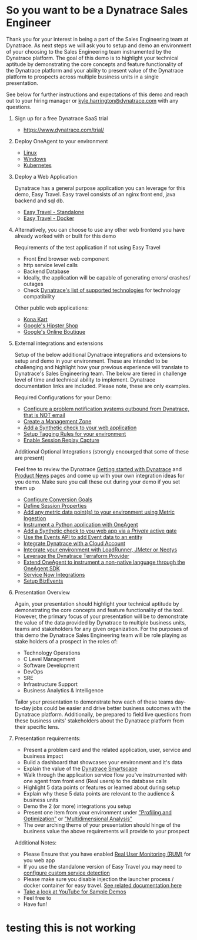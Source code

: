 # So you want to be a Dynatrace Sales Engineer

Thank you for your interest in being a part of the Sales Engineering team at Dynatrace. As next steps we will ask you to setup and demo an environment of your choosing to the Sales Engineering team instrumented by the Dynatrace platform. The goal of this demo is to highlight your technical aptitude by demonstrating the core concepts and feature functionality of the Dynatrace platform and your ability to present value of the Dynatrace platform to prospects across multiple business units in a single presentation.

See below for further instructions and expectations of this demo and reach out to your hiring manager or kyle.harrington@dynatrace.com with any questions.

1. Sign up for a free Dynatrace SaaS trial 
    - https://www.dynatrace.com/trial/

1. Deploy OneAgent to your environment
    - [Linux](https://docs.dynatrace.com/docs/setup-and-configuration/dynatrace-oneagent/installation-and-operation/linux/installation/install-oneagent-on-linux)
    - [Windows](https://docs.dynatrace.com/docs/setup-and-configuration/dynatrace-oneagent/installation-and-operation/windows/installation/install-oneagent-on-windows)
    - [Kubernetes](https://docs.dynatrace.com/docs/setup-and-configuration/setup-on-k8s/installation/classic-full-stack)

1. Deploy a Web Application

    Dynatrace has a general purpose application you can leverage for this demo, Easy Travel. Easy travel consists of an nginx front end, java backend and sql db. 

    - [Easy Travel - Standalone](https://community.dynatrace.com/t5/Getting-started/easyTravel-Documentation-and-Download/td-p/181271)
    - [Easy Travel - Docker](https://github.com/Dynatrace/easyTravel-Docker)

    

1. Alternatively, you can choose to use any other web frontend you have already worked with or built for this demo

    Requirements of the test application if not using Easy Travel
    - Front End browser web component 
    - http service level calls 
    - Backend Database
    - Ideally, the application will be capable of generating errors/ crashes/ outages
    - Check [Dynatrace's list of supported technologies](https://docs.dynatrace.com/docs/setup-and-configuration/technology-support) for technology compatibility

   Other public web applications:
    - [Kona Kart](https://github.com/BraydenNeale/dynatrace_konakart_docker)
    - [Google's Hipster Shop](https://github.com/lightstep/hipster-shop)
    - [Google's Online Boutique](https://github.com/GoogleCloudPlatform/microservices-demo)

1. External integrations and extensions

    Setup of the below additional Dynatrace integrations and extensions to setup and demo in your environment. These are intended to be challenging and highlight how your previous experience will translate to Dynatrace's Sales Engineering team. The below are tiered in challenge level of time and technical ability to implement. Dynatrace documentation links are included. Please note, these are only examples. 

    Required Configurations for your Demo:
        
    - [Configure a problem notification systems outbound from Dynatrace, that is NOT email](https://docs.dynatrace.com/docs/observe-and-explore/notifications-and-alerting/problem-notifications)
    - [Create a Management Zone](https://docs.dynatrace.com/docs/manage/access-control/management-zones/set-up-management-zones)
    - [Add a Synthetic check to your web application](https://docs.dynatrace.com/docs/platform-modules/digital-experience/synthetic-monitoring)
    - [Setup Tagging Rules for your environment](https://docs.dynatrace.com/docs/manage/tags-and-metadata/setup/how-to-define-tags)
    - [Enable Session Replay Capture](https://docs.dynatrace.com/docs/platform-modules/digital-experience/session-replay/enable-session-replay-web)
 
    Additional Optional Integrations (strongly encourged that some of these are present)

    Feel free to review the Dynatrace [Getting started with Dynatrace](https://docs.dynatrace.com/docs/get-started) and [Product News](https://www.dynatrace.com/news/blog/) pages and come up with your own integration ideas for you demo. Make sure you call these out during your demo if you set them up 

    - [Configure Conversion Goals](https://docs.dynatrace.com/docs/platform-modules/digital-experience/web-applications/analyze-and-use/define-conversion-goals)
    - [Define Session Properties](https://docs.dynatrace.com/docs/platform-modules/digital-experience/web-applications/additional-configuration/define-user-action-and-session-properties)
    - [Add any metric data point(s) to your environment using Metric Ingestion](https://docs.dynatrace.com/docs/extend-dynatrace/extend-metrics/ingestion-methods/oneagent-metric-api)
    - [Instrument a Python application with OneAgent](https://github.com/dynatrace-oss/OneAgent-SDK-Python-AutoInstrumentation)
    - [Add a Synthetic check to you web app via a *Private* active gate](https://docs.dynatrace.com/docs/platform-modules/digital-experience/synthetic-monitoring/private-synthetic-locations/create-a-private-synthetic-location)
    - [Use the Events API to add Event data to an entity](https://docs.dynatrace.com/docs/dynatrace-api/environment-api/events-v2/post-event)
    - [Integrate Dynatrace with a Cloud Account](https://docs.dynatrace.com/docs/platform-modules/infrastructure-monitoring/cloud-platform-monitoring)
    - [Integrate your environment with LoadRunner, JMeter or Neotys](https://docs.dynatrace.com/docs/shortlink/load-testing-process#available-integrations)
    - [Leverage the Dynatrace Terraform Provider](https://registry.terraform.io/providers/dynatrace-oss/dynatrace/latest)
    - [Extend OneAgent to instrument a non-native language through the OneAgent SDK](https://docs.dynatrace.com/docs/extend-dynatrace/extend-tracing/oneagent-sdk)
    - [Service Now Integrations](https://docs.dynatrace.com/docs/observe-and-explore/notifications-and-alerting/problem-notifications/servicenow-integration)
    - [Setup BizEvents](https://docs.dynatrace.com/docs/platform-modules/business-analytics/ba-events-capturing)
 

1. Presentation Overview

    Again, your presentation should highlight your technical aptitude by demonstrating the core concepts and feature functionality of the tool. However, the primary focus of your presentation will be to demonstrate the value of the data provided by Dynatrace to multiple business units, teams and stakeholders for any given organization. For the purposes of this demo the Dynatrace Sales Engineering team will be role playing as stake holders of a prospect in the roles of:  
    
    - Technology Operations
    - C Level Management
    - Software Development
    - DevOps
    - SRE
    - Infrastructure Support
    - Business Analytics & Intelligence

    Tailor your presentation to demonstrate how each of these teams day-to-day jobs could be easier and drive better business outcomes with the Dynatrace platform. Additionally, be prepared to field live questions from these business units' stakeholders about the Dynatrace platform from their specific lens. 

1. Presentation requirements: 

    - Present a problem card and the related application, user, service and business impact 
    - Build a dashboard that showcases your environment and it's data
    - Explain the value of the [Dynatrace Smartscape](https://docs.dynatrace.com/docs/platform/smartscape)
    - Walk through the application service flow you've instrumented with one agent from front end (Real users) to the database calls
    - Highlight 5 data points or features or learned about during setup
    - Explain why these 5 data points are relevant to the audience & business units 
    - Demo the 2 (or more) integrations you setup
    - Present one item from your environment under ["Profiling and Optimization"](https://docs.dynatrace.com/docs/platform-modules/applications-and-microservices/profiling-and-optimization) or ["Multidimensional Analysis"](https://docs.dynatrace.com/docs/platform-modules/applications-and-microservices/multidimensional-analysis)
    - The over arching theme of your presentation should hinge of the business value the above requirements will provide to your prospect

    Additional Notes:

    - Please Ensure that you have enabled [Real User Monitoring (RUM)](https://docs.dynatrace.com/docs/platform-modules/digital-experience/web-applications/initial-setup/configure-dynatrace-real-user-monitoring-to-capture-xhr-actions) for you web app
    - If you use the standalone version of Easy Travel you may need to [configure custom service detection](https://docs.dynatrace.com/docs/platform-modules/applications-and-microservices/services/service-detection-and-naming/service-types/custom-services)
    - Please make sure you disable injection the launcher process / docker container for easy travel. [See related documentation here](https://community.dynatrace.com/t5/Getting-started/easyTravel-Documentation-and-Download/td-p/181271)
    - [Take a look at YouTube for Sample Demos](https://www.youtube.com/results?search_query=dynatrace+demo)
    - Feel free to 
    - Have fun!
    
# testing this is not working
